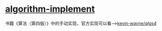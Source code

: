 # [algorithm-implement](https://github.com/LuckyCurve/algorithm-implement)



书籍《算法（第四版）》中的手动实现，官方实现可以看——>[kevin-wayne/*algs4*](https://github.com/kevin-wayne/algs4)